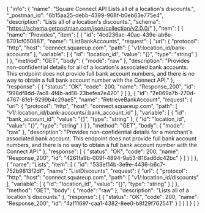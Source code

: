 {
  "info": {
    "name": "Square Connect API Lists all of a location's discounts.",
    "_postman_id": "6b15aa25-debb-4399-968f-b0eb63e775e4",
    "description": "Lists all of a location's discounts.",
    "schema": "https://schema.getpostman.com/json/collection/v2.0.0/"
  },
  "item": [
    {
      "name": "Provides",
      "item": [
        {
          "id": "4cd236ac-40ac-439e-ab6e-6701cf050881",
          "name": "ListBankAccounts",
          "request": {
            "url": {
              "protocol": "http",
              "host": "connect.squareup.com",
              "path": [
                "v1/:location_id/bank-accounts"
              ],
              "variable": [
                {
                  "id": "location_id",
                  "value": "{}",
                  "type": "string"
                }
              ]
            },
            "method": "GET",
            "body": {
              "mode": "raw"
            },
            "description": "Provides non-confidential details for all of a location's associated bank accounts. This endpoint does not provide full bank account numbers, and there is no way to obtain a full bank account number with the Connect API."
          },
          "response": [
            {
              "status": "OK",
              "code": 200,
              "name": "Response_200",
              "id": "998df8dd-7ac8-4f4b-ad18-23befea2e420"
            }
          ]
        },
        {
          "id": "2e069a7b-270d-4767-81e1-9299b4c29ae5",
          "name": "RetrieveBankAccount",
          "request": {
            "url": {
              "protocol": "http",
              "host": "connect.squareup.com",
              "path": [
                "v1/:location_id/bank-accounts/:bank_account_id"
              ],
              "variable": [
                {
                  "id": "bank_account_id",
                  "value": "{}",
                  "type": "string"
                },
                {
                  "id": "location_id",
                  "value": "{}",
                  "type": "string"
                }
              ]
            },
            "method": "GET",
            "body": {
              "mode": "raw"
            },
            "description": "Provides non-confidential details for a merchant's associated bank account. This endpoint does not provide full bank account numbers, and there is no way to obtain a full bank account number with the Connect API."
          },
          "response": [
            {
              "status": "OK",
              "code": 200,
              "name": "Response_200",
              "id": "4261fa9b-009f-4894-9a53-816ad6dc42bc"
            }
          ]
        }
      ]
    },
    {
      "name": "Lists",
      "item": [
        {
          "id": "533ef14b-3e9e-4436-b6c7-752b9813f2df",
          "name": "ListDiscounts",
          "request": {
            "url": {
              "protocol": "http",
              "host": "connect.squareup.com",
              "path": [
                "v1/:location_id/discounts"
              ],
              "variable": [
                {
                  "id": "location_id",
                  "value": "{}",
                  "type": "string"
                }
              ]
            },
            "method": "GET",
            "body": {
              "mode": "raw"
            },
            "description": "Lists all of a location's discounts."
          },
          "response": [
            {
              "status": "OK",
              "code": 200,
              "name": "Response_200",
              "id": "4af11697-caa1-4382-8ee0-b8f29f762541"
            }
          ]
        }
      ]
    }
  ]
}